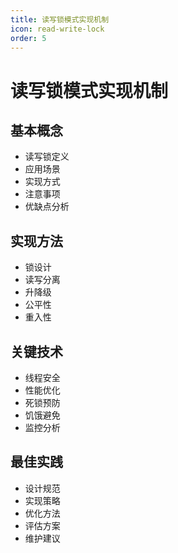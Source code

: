```yaml
---
title: 读写锁模式实现机制
icon: read-write-lock
order: 5
---
```


# 读写锁模式实现机制

## 基本概念
- 读写锁定义
- 应用场景
- 实现方式
- 注意事项
- 优缺点分析

## 实现方法
- 锁设计
- 读写分离
- 升降级
- 公平性
- 重入性

## 关键技术
- 线程安全
- 性能优化
- 死锁预防
- 饥饿避免
- 监控分析

## 最佳实践
- 设计规范
- 实现策略
- 优化方法
- 评估方案
- 维护建议
